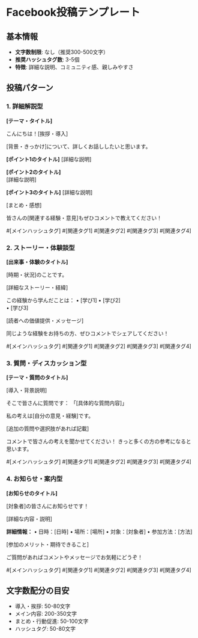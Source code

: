 # Facebook投稿テンプレート

## 基本情報
- **文字数制限**: なし（推奨300-500文字）
- **推奨ハッシュタグ数**: 3-5個
- **特徴**: 詳細な説明、コミュニティ感、親しみやすさ

## 投稿パターン

### 1. 詳細解説型
**[テーマ・タイトル]**

こんにちは！[挨拶・導入]

[背景・きっかけ]について、詳しくお話ししたいと思います。

**[ポイント1のタイトル]**
[詳細な説明]

**[ポイント2のタイトル]**  
[詳細な説明]

**[ポイント3のタイトル]**
[詳細な説明]

[まとめ・感想]

皆さんの[関連する経験・意見]もぜひコメントで教えてください！

#[メインハッシュタグ] #[関連タグ1] #[関連タグ2] #[関連タグ3] #[関連タグ4]

### 2. ストーリー・体験談型
**[出来事・体験のタイトル]**

[時期・状況]のことです。

[詳細なストーリー・経緯]

この経験から学んだことは：
• [学び1]
• [学び2]  
• [学び3]

[読者への価値提供・メッセージ]

同じような経験をお持ちの方、ぜひコメントでシェアしてください！

#[メインハッシュタグ] #[関連タグ1] #[関連タグ2] #[関連タグ3] #[関連タグ4]

### 3. 質問・ディスカッション型
**[テーマ・質問のタイトル]**

[導入・背景説明]

そこで皆さんに質問です：
「[具体的な質問内容]」

私の考えは[自分の意見・経験]です。

[追加の質問や選択肢があれば記載]

コメントで皆さんの考えを聞かせてください！
きっと多くの方の参考になると思います。

#[メインハッシュタグ] #[関連タグ1] #[関連タグ2] #[関連タグ3] #[関連タグ4]

### 4. お知らせ・案内型
**[お知らせのタイトル]**

[対象者]の皆さんにお知らせです！

[詳細な内容・説明]

**詳細情報：**
• 日時：[日時]
• 場所：[場所]
• 対象：[対象者]
• 参加方法：[方法]

[参加のメリット・期待できること]

ご質問があればコメントやメッセージでお気軽にどうぞ！

#[メインハッシュタグ] #[関連タグ1] #[関連タグ2] #[関連タグ3] #[関連タグ4]

## 文字数配分の目安
- 導入・挨拶: 50-80文字
- メイン内容: 200-350文字
- まとめ・行動促進: 50-100文字
- ハッシュタグ: 50-80文字
